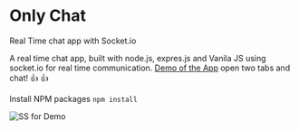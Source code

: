 # Only Chat
Real Time chat app with Socket.io

A real time chat app, built with node.js, expres.js and Vanila JS using socket.io for real time communication. [Demo of the App](https://shrey-only-chat.herokuapp.com/)
open two tabs and chat! :+1: :thumbsup:


Install NPM packages
```npm install```



![SS for Demo](https://github.com/Shreybanugariya/Only-Chat/blob/main/public/Screenshot%20(16).png)
